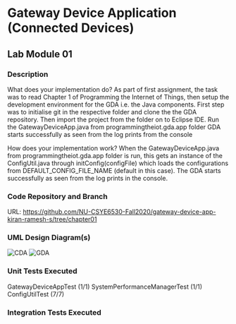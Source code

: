 # Gateway Device Application (Connected Devices)

## Lab Module 01

### Description

What does your implementation do? 
As part of first assignment, the task was to read Chapter 1 of Programming the Internet of Things, then setup the development environment for the GDA i.e. the Java components. 
First step was to initialise git in the respective folder and clone the the GDA repository. Then import the project from the folder on to Eclipse IDE. Run the GatewayDeviceApp.java from programmingtheiot.gda.app folder
GDA starts successfully as seen from the log prints from the console

How does your implementation work?
When the GatewayDeviceApp.java from programmingtheiot.gda.app folder is run, this gets an instance of the ConfigUtil.java through initConfig(configFile) which loads the configurations from DEFAULT_CONFIG_FILE_NAME (default in this case). The GDA starts successfully as seen from the log prints in the console.


### Code Repository and Branch

URL: https://github.com/NU-CSYE6530-Fall2020/gateway-device-app-kiran-ramesh-s/tree/chapter01

### UML Design Diagram(s)
![CDA](https://github.com/NU-CSYE6530-Fall2020/gateway-device-app-kiran-ramesh-s/blob/chapter01/uml/lab1_CDA.png?raw=true)
![GDA](https://github.com/NU-CSYE6530-Fall2020/gateway-device-app-kiran-ramesh-s/blob/chapter01/uml/lab1_GDA.png?raw=true)



### Unit Tests Executed

GatewayDeviceAppTest (1/1)
SystemPerformanceManagerTest (1/1)
ConfigUtilTest (7/7)

### Integration Tests Executed

